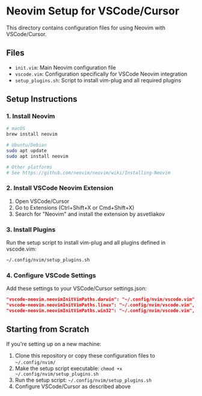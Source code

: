 # Neovim Setup for VSCode/Cursor

This directory contains configuration files for using Neovim with VSCode/Cursor.

## Files

- `init.vim`: Main Neovim configuration file
- `vscode.vim`: Configuration specifically for VSCode Neovim integration
- `setup_plugins.sh`: Script to install vim-plug and all required plugins

## Setup Instructions

### 1. Install Neovim

```bash
# macOS
brew install neovim

# Ubuntu/Debian
sudo apt update
sudo apt install neovim

# Other platforms
# See https://github.com/neovim/neovim/wiki/Installing-Neovim
```

### 2. Install VSCode Neovim Extension

1. Open VSCode/Cursor
2. Go to Extensions (Ctrl+Shift+X or Cmd+Shift+X)
3. Search for "Neovim" and install the extension by asvetliakov

### 3. Install Plugins

Run the setup script to install vim-plug and all plugins defined in vscode.vim:

```bash
~/.config/nvim/setup_plugins.sh
```

### 4. Configure VSCode Settings

Add these settings to your VSCode/Cursor settings.json:

```json
"vscode-neovim.neovimInitVimPaths.darwin": "~/.config/nvim/vscode.vim",
"vscode-neovim.neovimInitVimPaths.linux": "~/.config/nvim/vscode.vim",
"vscode-neovim.neovimInitVimPaths.win32": "~/.config/nvim/vscode.vim",
```

## Starting from Scratch

If you're setting up on a new machine:

1. Clone this repository or copy these configuration files to `~/.config/nvim/`
2. Make the setup script executable: `chmod +x ~/.config/nvim/setup_plugins.sh`
3. Run the setup script: `~/.config/nvim/setup_plugins.sh`
4. Configure VSCode/Cursor as described above